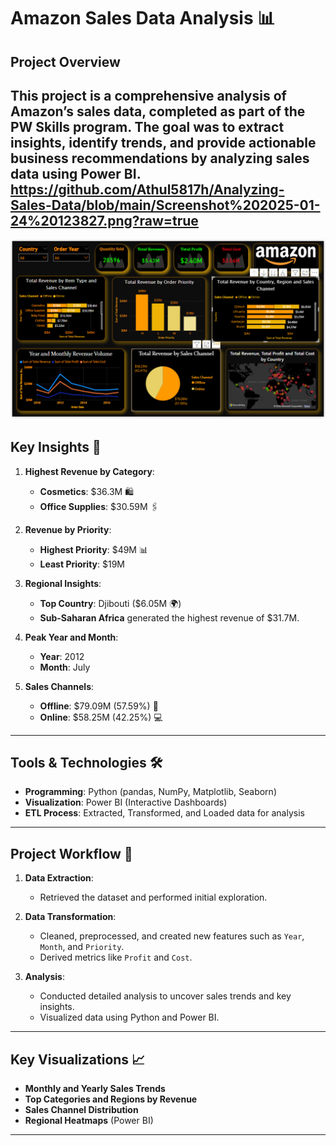 # Amazon Sales Data Analysis 📊

## Project Overview
This project is a comprehensive analysis of Amazon’s sales data, completed as part of the **PW Skills program**. The goal was to extract insights, identify trends, and provide actionable business recommendations by analyzing sales data using Power BI.
https://github.com/Athul5817h/Analyzing-Sales-Data/blob/main/Screenshot%202025-01-24%20123827.png?raw=true
---
![image alt](https://github.com/Athul5817h/Analyzing-Sales-Data/blob/main/Screenshot%202025-01-24%20123827.png)
## Key Insights 🚀
1. **Highest Revenue by Category**:
   - **Cosmetics**: $36.3M 🛍️
   - **Office Supplies**: $30.59M 🖇️

2. **Revenue by Priority**:
   - **Highest Priority**: $49M 📊
   - **Least Priority**: $19M

3. **Regional Insights**:
   - **Top Country**: Djibouti ($6.05M 🌍)
   - **Sub-Saharan Africa** generated the highest revenue of $31.7M.

4. **Peak Year and Month**:
   - **Year**: 2012  
   - **Month**: July  

5. **Sales Channels**:
   - **Offline**: $79.09M (57.59%) 🚚  
   - **Online**: $58.25M (42.25%) 💻  

---

## Tools & Technologies 🛠️
- **Programming**: Python (pandas, NumPy, Matplotlib, Seaborn)
- **Visualization**: Power BI (Interactive Dashboards)
- **ETL Process**: Extracted, Transformed, and Loaded data for analysis

---

## Project Workflow 🔄
1. **Data Extraction**:
   - Retrieved the dataset and performed initial exploration.
   
2. **Data Transformation**:
   - Cleaned, preprocessed, and created new features such as `Year`, `Month`, and `Priority`.
   - Derived metrics like `Profit` and `Cost`.

3. **Analysis**:
   - Conducted detailed analysis to uncover sales trends and key insights.
   - Visualized data using Python and Power BI.

---

## Key Visualizations 📈
- **Monthly and Yearly Sales Trends**
- **Top Categories and Regions by Revenue**
- **Sales Channel Distribution**
- **Regional Heatmaps** (Power BI)

---

